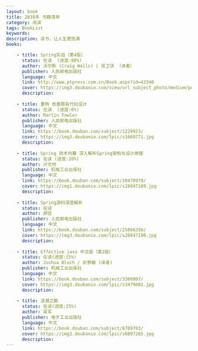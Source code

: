 ```yaml
---
layout: book
title: 2016年 书籍清单
category: 阅读
tags: BookList
keywords: 
description: 读书，让人生更饱满
books: 

    - title: Spring实战（第4版）
      status: 在读  (进度:80%)
      author: 沃尔斯 (Craig Walls) | 张卫滨 （译者） 
      publisher: 人民邮电出版社
      language: 中文
      link: http://www.ptpress.com.cn/Book.aspx?id=43340
      cover: https://img3.doubanio.com/view/url_subject_photo/medium/public/p4195506.jpg
      description:
       
    - title: 重构 改善既有代码设计
      status: 在读  (进度:6%)
      author: Martin Fowler
      publisher: 人民邮电出版社
      language: 中文
      link: https://book.douban.com/subject/1229923/
      cover: https://img3.doubanio.com/lpic/s1669771.jpg
      description: 
      
    - title: Spring 技术内幕 深入解析Spring架构与设计原理
      status: 在读 (进度:20%)
      author: 计文柯
      publisher: 机械工业出版社
      language: 中文
      link: https://book.douban.com/subject/10470970/
      cover: https://img1.doubanio.com/lpic/s28047189.jpg
      description: 
      
    - title: Spring源码深度解析
      status: 在读
      author: 郝佳
      publisher: 人民邮电出版社
      language: 中文
      link: https://book.douban.com/subject/25866350/
      cover: https://img3.doubanio.com/lpic/s28047190.jpg
      description: 
      
    - title: Effective java 中文版（第2版）
      status: 在读(进度:15%)
      author: Joshua Bloch / 俞黎敏 (译者)
      publisher: 机械工业出版社
      language: 中文
      link: https://book.douban.com/subject/3360807/
      cover: https://img3.doubanio.com/lpic/s3479802.jpg
      description: 
      
    - title: 浪潮之巅
      status: 在读(进度:25%)
      author: 吴军 
      publisher: 电子工业出版社
      language: 中文
      link: https://book.douban.com/subject/6709783/
      cover: https://img3.doubanio.com/lpic/s6807265.jpg
      description: 
---
```



